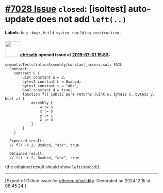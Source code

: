 # [\#7028 Issue](https://github.com/ethereum/solidity/issues/7028) `closed`: [isoltest] auto-update does not add `left(..)`
**Labels**: `bug :bug:`, `build system :building_construction:`


#### <img src="https://avatars.githubusercontent.com/u/9073706?v=4" width="50">[chriseth](https://github.com/chriseth) opened issue at [2019-07-01 15:53](https://github.com/ethereum/solidity/issues/7028):

```
semanticTests/inlineAssembly/constant_access.sol: FAIL
  Contract:
    contract C {
        uint constant a = 2;
        bytes2 constant b = 0xabcd;
        bytes3 constant c = "abc";
        bool constant d = true;
        function f() public pure returns (uint w, bytes2 x, bytes3 y, bool z) {
            assembly {
                w := a
                x := b
                y := c
                z := d
            }
        }
    }

  Expected result:
  // f() -> 2, 0xabcd, "abc", true

  Obtained result:
  // f() -> 2, 0xabcd, "abc", true
```

(the obtained result should show `left(0xabcd)`).




-------------------------------------------------------------------------------



[Export of Github issue for [ethereum/solidity](https://github.com/ethereum/solidity). Generated on 2024.12.15 at 06:45:24.]
